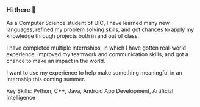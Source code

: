 ### Hi there 👋

As a Computer Science student of UIC, I have learned many new languages, refined my problem solving skills, and got chances to apply my knowledge through projects both in and out of class.

I have completed multiple internships, in which I have gotten real-world experience, improved my teamwork and communication skills, and got a chance to make an impact in the world.

I want to use my experience to help make something meaningful in an internship this coming summer.

Key Skills: Python, C++, Java, Android App Development, Artificial Intelligence
